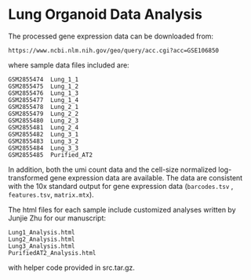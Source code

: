 # Lung Organoid Data Analysis

The processed gene expression data can be downloaded from: 

    https://www.ncbi.nlm.nih.gov/geo/query/acc.cgi?acc=GSE106850

where sample data files included are:
    
    GSM2855474	Lung_1_1
    GSM2855475	Lung_1_2
    GSM2855476	Lung_1_3
    GSM2855477	Lung_1_4
    GSM2855478	Lung_2_1
    GSM2855479	Lung_2_2
    GSM2855480	Lung_2_3
    GSM2855481	Lung_2_4
    GSM2855482	Lung_3_1
    GSM2855483	Lung_3_2
    GSM2855484	Lung_3_3
    GSM2855485	Purified_AT2

In addition, both the umi count data and the cell-size 
normalized log-transformed gene expression data are available. 
The data are consistent with the 10x standard output for gene expression data 
(`barcodes.tsv` , `features.tsv`, `matrix.mtx`). 


The html files for each sample include customized analyses written by Junjie Zhu 
for our manuscript: 

    Lung1_Analysis.html  
    Lung2_Analysis.html  
    Lung3_Analysis.html  
    PurifiedAT2_Analysis.html

with helper code provided in src.tar.gz.  
